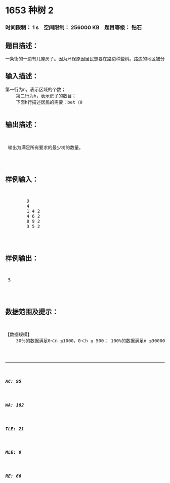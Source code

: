 # 1653 种树 2   
### 时间限制： 1 s&nbsp;&nbsp;&nbsp;&nbsp;空间限制： 256000 KB&nbsp;&nbsp;&nbsp;&nbsp;题目等级： 钻石  
## 题目描述：  

<pre>
一条街的一边有几座房子。因为环保原因居民想要在路边种些树。路边的地区被分割成块，并被编号为1…n。每个块的大小为一个单位尺寸并最多可种一裸树。每个居民想在门前种些树并指定了三个号码b，e，t。这三个数表示该居民想在b和e之间最少种t棵树。当然，b≤e，居民必须保证在指定地区不能种多于地区被分割成块数的树，即要求T≤ e-b+1。允许居民想种树的各自区域可以交叉。出于资金短缺的原因，环保部门请你求出能够满足所有居民的要求，需要种树的最少数量。
</pre>
  
  
## 输入描述：  

<pre>
第一行为n，表示区域的个数；
    第二行为h，表示房子的数目；
    下面h行描述居民的需要：bet（0<b≤30000,r ≤e-b+ 1）分别用一个空格分开。
</pre>
  
  
## 输出描述：  

<pre>
 输出为满足所有要求的最少树的数量。
</pre>
  
  
## 样例输入：  

<pre>
        9
        4
        1 4 2
        4 6 2
        8 9 2
        3 5 2
</pre>
  
  
## 样例输出：  

<pre>
 5
</pre>
  
  
## 数据范围及提示：  

<pre>
【数据规模】
    30％的数据满足0＜n ≤1000，0＜h ≤ 500； 100%的数据满足n ≤30000，h ≤5000。
</pre>
  
  
***  

##### AC: 95  
##### WA: 182  
##### TLE: 21  
##### MLE: 0  
##### RE: 66  
